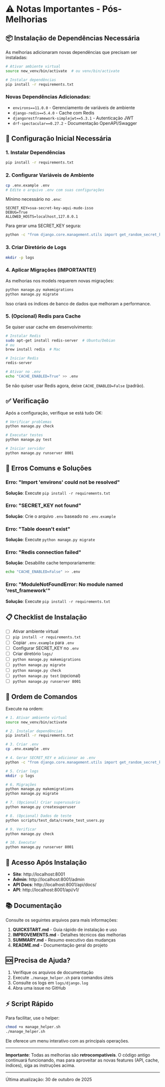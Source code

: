 # ⚠️ Notas Importantes - Pós-Melhorias

## 📦 Instalação de Dependências Necessária

As melhorias adicionaram novas dependências que precisam ser instaladas:

```bash
# Ativar ambiente virtual
source new_venv/bin/activate  # ou venv/bin/activate

# Instalar dependências
pip install -r requirements.txt
```

### Novas Dependências Adicionadas:
- `environs==11.0.0` - Gerenciamento de variáveis de ambiente
- `django-redis==5.4.0` - Cache com Redis
- `djangorestframework-simplejwt==5.3.1` - Autenticação JWT
- `drf-spectacular==0.27.2` - Documentação OpenAPI/Swagger

## 🔧 Configuração Inicial Necessária

### 1. Instalar Dependências
```bash
pip install -r requirements.txt
```

### 2. Configurar Variáveis de Ambiente
```bash
cp .env.example .env
# Edite o arquivo .env com suas configurações
```

Mínimo necessário no `.env`:
```env
SECRET_KEY=sua-secret-key-aqui-mude-isso
DEBUG=True
ALLOWED_HOSTS=localhost,127.0.0.1
```

Para gerar uma SECRET_KEY segura:
```bash
python -c "from django.core.management.utils import get_random_secret_key; print(get_random_secret_key())"
```

### 3. Criar Diretório de Logs
```bash
mkdir -p logs
```

### 4. Aplicar Migrações (IMPORTANTE!)
As melhorias nos models requerem novas migrações:

```bash
python manage.py makemigrations
python manage.py migrate
```

Isso criará os índices de banco de dados que melhoram a performance.

### 5. (Opcional) Redis para Cache
Se quiser usar cache em desenvolvimento:

```bash
# Instalar Redis
sudo apt-get install redis-server  # Ubuntu/Debian
# ou
brew install redis  # Mac

# Iniciar Redis
redis-server

# Ativar no .env
echo "CACHE_ENABLED=True" >> .env
```

Se não quiser usar Redis agora, deixe `CACHE_ENABLED=False` (padrão).

## ✅ Verificação

Após a configuração, verifique se está tudo OK:

```bash
# Verificar problemas
python manage.py check

# Executar testes
python manage.py test

# Iniciar servidor
python manage.py runserver 8001
```

## 🔴 Erros Comuns e Soluções

### Erro: "Import 'environs' could not be resolved"
**Solução**: Execute `pip install -r requirements.txt`

### Erro: "SECRET_KEY not found"
**Solução**: Crie o arquivo `.env` baseado no `.env.example`

### Erro: "Table doesn't exist"
**Solução**: Execute `python manage.py migrate`

### Erro: "Redis connection failed"
**Solução**: Desabilite cache temporariamente:
```bash
echo "CACHE_ENABLED=False" >> .env
```

### Erro: "ModuleNotFoundError: No module named 'rest_framework'"
**Solução**: Execute `pip install -r requirements.txt`

## 📋 Checklist de Instalação

- [ ] Ativar ambiente virtual
- [ ] `pip install -r requirements.txt`
- [ ] Copiar `.env.example` para `.env`
- [ ] Configurar SECRET_KEY no `.env`
- [ ] Criar diretório `logs/`
- [ ] `python manage.py makemigrations`
- [ ] `python manage.py migrate`
- [ ] `python manage.py check`
- [ ] `python manage.py test` (opcional)
- [ ] `python manage.py runserver 8001`

## 🚀 Ordem de Comandos

Execute na ordem:

```bash
# 1. Ativar ambiente virtual
source new_venv/bin/activate

# 2. Instalar dependências
pip install -r requirements.txt

# 3. Criar .env
cp .env.example .env

# 4. Gerar SECRET_KEY e adicionar ao .env
python -c "from django.core.management.utils import get_random_secret_key; print('SECRET_KEY=' + get_random_secret_key())" >> .env

# 5. Criar logs
mkdir -p logs

# 6. Migrações
python manage.py makemigrations
python manage.py migrate

# 7. (Opcional) Criar superusuário
python manage.py createsuperuser

# 8. (Opcional) Dados de teste
python scripts/test_data/create_test_users.py

# 9. Verificar
python manage.py check

# 10. Executar
python manage.py runserver 8001
```

## 🎯 Acesso Após Instalação

- **Site**: http://localhost:8001
- **Admin**: http://localhost:8001/admin
- **API Docs**: http://localhost:8001/api/docs/
- **API**: http://localhost:8001/api/v1/

## 📚 Documentação

Consulte os seguintes arquivos para mais informações:

1. **QUICKSTART.md** - Guia rápido de instalação e uso
2. **IMPROVEMENTS.md** - Detalhes técnicos das melhorias
3. **SUMMARY.md** - Resumo executivo das mudanças
4. **README.md** - Documentação geral do projeto

## 🆘 Precisa de Ajuda?

1. Verifique os arquivos de documentação
2. Execute `./manage_helper.sh` para comandos úteis
3. Consulte os logs em `logs/django.log`
4. Abra uma issue no GitHub

## ⚡ Script Rápido

Para facilitar, use o helper:

```bash
chmod +x manage_helper.sh
./manage_helper.sh
```

Ele oferece um menu interativo com as principais operações.

---

**Importante**: Todas as melhorias são **retrocompatíveis**. O código antigo continuará funcionando, mas para aproveitar as novas features (API, cache, índices), siga as instruções acima.

---

Última atualização: 30 de outubro de 2025
